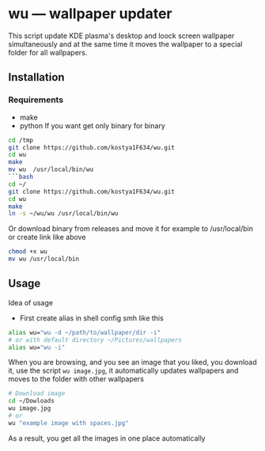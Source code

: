 # wu — wallpaper updater
This script update KDE plasma's desktop and loock screen wallpaper simultaneously and at the same time it moves the wallpaper to a special folder for all wallpapers.
## Installation 
### Requirements
* make
* python
If you want get only binary for binary
```bash
cd /tmp
git clone https://github.com/kostya1F634/wu.git
cd wu
make
mv wu  /usr/local/bin/wu
```bash
cd ~/
git clone https://github.com/kostya1F634/wu.git
cd wu
make
ln -s ~/wu/wu /usr/local/bin/wu
```
Or download binary from releases and move it for example to /usr/local/bin or create link like above
```bash
chmod +x wu
mv wu /usr/local/bin
```
## Usage
Idea of usage
* First create alias in shell config smh like this
```bash
alias wu="wu -d ~/path/to/wallpaper/dir -i"
# or with default directory ~/Pictures/wallpapers
alias wu="wu -i"
```
When you are browsing, and you see an image that you liked, you download it, use the script `wu image.jpg`, it automatically updates wallpapers and moves to the folder with other wallpapers
```bash
# Download image
cd ~/Dowloads
wu image.jpg
# or
wu "example image with spaces.jpg"
```
As a result, you get all the images in one place automatically
